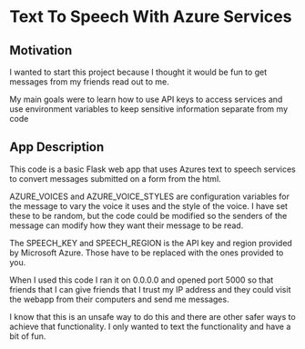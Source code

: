 # Text To Speech With Azure Services
## Motivation
I wanted to start this project because I thought it would be fun to get messages from my friends read out to me. 

My main goals were to learn how to use API keys to access services and use environment variables to keep sensitive information separate from my code

## App Description

This code is a basic Flask web app that uses Azures text to speech services to convert messages submitted on a form from the html.

AZURE_VOICES and AZURE_VOICE_STYLES are configuration variables for the message to vary the voice it uses and the style of the voice. I have set these to be random, but the code could be modified so the senders of the message can modify how they want their message to be read.

The SPEECH_KEY and SPEECH_REGION is the API key and region provided by Microsoft Azure. Those have to be replaced with the ones provided to you.

When I used this code I ran it on 0.0.0.0 and opened port 5000 so that friends that I can give friends that I trust my IP address and they could visit the webapp from their computers and send me messages.

I know that this is an unsafe way to do this and there are other safer ways to achieve that functionality. I only wanted to text the functionality and have a bit of fun.